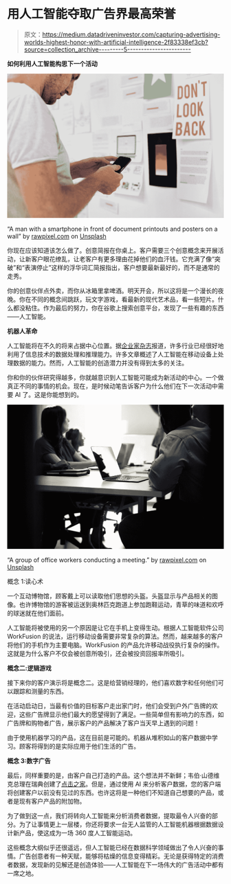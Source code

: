 # 用人工智能夺取广告界最高荣誉

> 原文：<https://medium.datadriveninvestor.com/capturing-advertising-worlds-highest-honor-with-artificial-intelligence-2f83338ef3cb?source=collection_archive---------5----------------------->

**如何利用人工智能构思下一个活动**

![](img/6f689cd52b32f14eafcd016d6fbb9e5b.png)

“A man with a smartphone in front of document printouts and posters on a wall” by [rawpixel.com](https://unsplash.com/@rawpixel?utm_source=medium&utm_medium=referral) on [Unsplash](https://unsplash.com?utm_source=medium&utm_medium=referral)

你现在应该知道该怎么做了。创意简报在你桌上。客户需要三个创意概念来开展活动，让新客户眼花缭乱，让老客户有更多理由花掉他们的血汗钱。它充满了像“突破”和“表演停止”这样的浮华词汇简报指出，客户想要最新最好的，而不是通常的走秀。

你的创意伙伴点外卖，而你从冰箱里拿啤酒。明天开会，所以这将是一个漫长的夜晚。你在不同的概念间跳跃，玩文字游戏，看最新的现代艺术品，看一些短片。什么都没粘住。作为最后的努力，你在谷歌上搜索创意平台，发现了一些有趣的东西——人工智能。

**机器人革命**

人工智能将在不久的将来占据中心位置。据[企业家杂志](https://www.entrepreneur.com/article/306162)报道，许多行业已经很好地利用了信息技术的数据处理和推理能力。许多文章概述了人工智能在移动设备上处理数据的能力。然而，人工智能的创造潜力并没有得到太多的关注。

你和你的伙伴研究得越多，你就越意识到人工智能可能成为新活动的中心。一个做真正不同的事情的机会。现在，是时候动笔告诉客户为什么他们在下一次活动中需要 AI 了。这是你能想到的。

![](img/d609dc799603744c4710303fd7820cb1.png)

“A group of office workers conducting a meeting.” by [rawpixel.com](https://unsplash.com/@rawpixel?utm_source=medium&utm_medium=referral) on [Unsplash](https://unsplash.com?utm_source=medium&utm_medium=referral)

概念 1:读心术

一个互动博物馆，顾客戴上可以读取他们思想的头盔。头盔显示与产品相关的图像。也许博物馆的游客被运送到奥林匹克跑道上参加跑鞋运动，青草的味道和欢呼的球迷就在他们面前。

人工智能将被使用的另一个原因是让它在手机上变得生动。根据人工智能软件公司 WorkFusion 的说法，运行移动设备需要非常复杂的算法。然而，越来越多的客户将他们的手机作为主要电脑。WorkFusion 的产品允许移动战役执行复杂的操作。这就是为什么客户不仅会被创意所吸引，还会被投资回报率所吸引。

**概念二:逻辑游戏**

接下来你的客户演示将是概念二。这是给营销经理的，他们喜欢数字和任何他们可以跟踪和测量的东西。

在活动启动日，当最有价值的目标客户走出家门时，他们会受到户外广告牌的欢迎，这些广告牌显示他们最大的愿望得到了满足。一些简单但有影响力的东西，如广告牌和购物者广告，展示客户的产品解决了客户当天早上遇到的问题！

由于使用机器学习的产品，这在目前是可能的。机器从堆积如山的客户数据中学习。顾客将得到的是实际应用于他们生活的广告。

**概念 3:数字广告**

最后，同样重要的是，由客户自己打造的产品。这个想法并不新鲜；韦伯·山德维克总理在瑞典创建了[点击之家](https://vimeo.com/141663270)。但是，通过使用 AI 来分析客户数据，您的客户端将创建客户以前没有见过的东西。也许这将是一种他们不知道自己想要的产品，或者是现有客户产品的附加物。

为了做到这一点，我们将转向人工智能来分析消费者数据，提取最令人兴奋的部分。为了让事情更上一层楼，你还将要求一台无人监管的人工智能机器根据数据设计新产品，使这成为一场 360 度人工智能运动。

这些概念大纲似乎还很遥远，但人工智能已经在数据科学领域做出了令人兴奋的事情。广告创意者有一种天赋，能够将枯燥的信息变得精彩。无论是获得特定的消费者数据，发现新的见解还是创造体验——人工智能在下一场伟大的广告活动中都有一席之地。